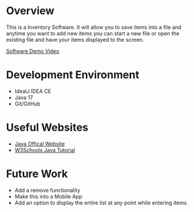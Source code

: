 # Overview
This is a Inventory Software. It will allow you to save items into a file
and anytime you want to add new items you can start a new file or open the 
existing file and have your items displayed to the screen. 

[Software Demo Video](http://youtube.link.goes.here)

# Development Environment

* IdealJ IDEA CE 
* Java 17
* Git/GitHub

# Useful Websites

* [Java Offical Website](https://www.java.com/en/)
* [W3Schools Java Tutorial](https://www.w3schools.com/java/default.asp)

# Future Work

* Add a remove functionality
* Make this into a Mobile App
* Add an option to display the entire list at any point while entering items.